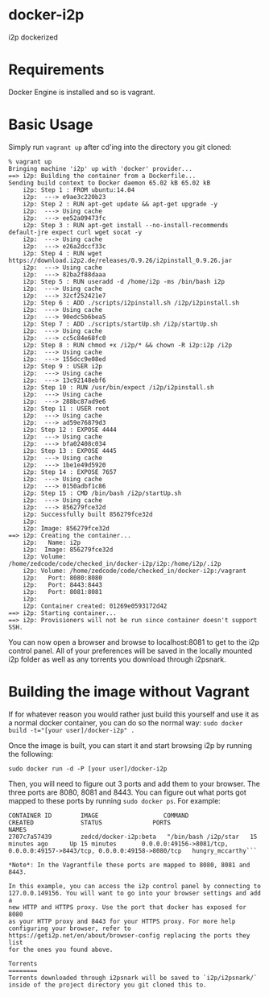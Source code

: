 docker-i2p
==========

i2p dockerized

Requirements
============
Docker Engine is installed and so is vagrant.

Basic Usage
===========

Simply run `vagrant up` after cd'ing into the directory you git cloned:
```
% vagrant up
Bringing machine 'i2p' up with 'docker' provider...
==> i2p: Building the container from a Dockerfile...
Sending build context to Docker daemon 65.02 kB 65.02 kB
    i2p: Step 1 : FROM ubuntu:14.04
    i2p:  ---> e9ae3c220b23
    i2p: Step 2 : RUN apt-get update && apt-get upgrade -y
    i2p:  ---> Using cache
    i2p:  ---> ee52a09473fc
    i2p: Step 3 : RUN apt-get install --no-install-recommends
default-jre expect curl wget socat -y
    i2p:  ---> Using cache
    i2p:  ---> e26a2dccf33c
    i2p: Step 4 : RUN wget
https://download.i2p2.de/releases/0.9.26/i2pinstall_0.9.26.jar
    i2p:  ---> Using cache
    i2p:  ---> 82ba2f88daaa
    i2p: Step 5 : RUN useradd -d /home/i2p -ms /bin/bash i2p
    i2p:  ---> Using cache
    i2p:  ---> 32cf252421e7
    i2p: Step 6 : ADD ./scripts/i2pinstall.sh /i2p/i2pinstall.sh
    i2p:  ---> Using cache
    i2p:  ---> 90edc5b6bea5
    i2p: Step 7 : ADD ./scripts/startUp.sh /i2p/startUp.sh
    i2p:  ---> Using cache
    i2p:  ---> cc5c84e68fc0
    i2p: Step 8 : RUN chmod +x /i2p/* && chown -R i2p:i2p /i2p
    i2p:  ---> Using cache
    i2p:  ---> 155dcc9e08ed
    i2p: Step 9 : USER i2p
    i2p:  ---> Using cache
    i2p:  ---> 13c92148ebf6
    i2p: Step 10 : RUN /usr/bin/expect /i2p/i2pinstall.sh
    i2p:  ---> Using cache
    i2p:  ---> 288bc87ad9e6
    i2p: Step 11 : USER root
    i2p:  ---> Using cache
    i2p:  ---> ad59e76879d3
    i2p: Step 12 : EXPOSE 4444
    i2p:  ---> Using cache
    i2p:  ---> bfa02408c034
    i2p: Step 13 : EXPOSE 4445
    i2p:  ---> Using cache
    i2p:  ---> 1be1e49d5920
    i2p: Step 14 : EXPOSE 7657
    i2p:  ---> Using cache
    i2p:  ---> 0150adbf1c86
    i2p: Step 15 : CMD /bin/bash /i2p/startUp.sh
    i2p:  ---> Using cache
    i2p:  ---> 856279fce32d
    i2p: Successfully built 856279fce32d
    i2p: 
    i2p: Image: 856279fce32d
==> i2p: Creating the container...
    i2p:   Name: i2p
    i2p:  Image: 856279fce32d
    i2p: Volume:
/home/zedcode/code/checked_in/docker-i2p/i2p:/home/i2p/.i2p
    i2p: Volume: /home/zedcode/code/checked_in/docker-i2p:/vagrant
    i2p:   Port: 8080:8080
    i2p:   Port: 8443:8443
    i2p:   Port: 8081:8081
    i2p:  
    i2p: Container created: 01269e0593172d42
==> i2p: Starting container...
==> i2p: Provisioners will not be run since container doesn't support
SSH.
```

You can now open a browser and browse to localhost:8081 to get to the
i2p control panel. All of your preferences will be saved in the locally
mounted i2p folder as well as any torrents you download through i2psnark.

Building the image without Vagrant
==================================

If for whatever reason you would rather just build this yourself and use
it as a normal docker container, you can do so the normal way:
`sudo docker build -t="[your user]/docker-i2p" .`

Once the image is built, you can start it and start browsing i2p by
running the following:

`sudo docker run -d -P [your user]/docker-i2p`

Then, you will need to figure out 3 ports and add them to your browser.
The three ports are 8080, 8081 and 8443. You can figure out what ports
got mapped to these ports by running `sudo docker ps`. For example:

```$ sudo docker ps
CONTAINER ID        IMAGE                  COMMAND
CREATED             STATUS              PORTS
NAMES
2707c7a57439        zedcd/docker-i2p:beta   "/bin/bash /i2p/star   15
minutes ago      Up 15 minutes       0.0.0.0:49156->8081/tcp,
0.0.0.0:49157->8443/tcp, 0.0.0.0:49158->8080/tcp   hungry_mccarthy```

*Note*: In the Vagrantfile these ports are mapped to 8080, 8081 and
8443.

In this example, you can access the i2p control panel by connecting to
127.0.0.149156. You will want to go into your browser settings and add a
new HTTP and HTTPS proxy. Use the port that docker has exposed for 8080
as your HTTP proxy and 8443 for your HTTPS proxy. For more help
configuring your browser, refer to
https://geti2p.net/en/about/browser-config replacing the ports they list
for the ones you found above.

Torrents
========
Torrents downloaded through i2psnark will be saved to `i2p/i2psnark/`
inside of the project directory you git cloned this to.
